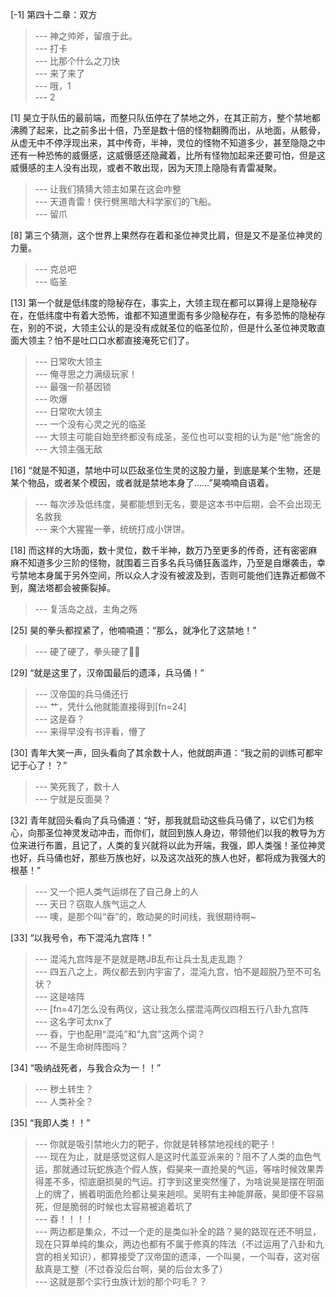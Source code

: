 
[-1] 第四十二章：双方
>--- 神之帅斧，留痕于此。<br>
>--- 打卡<br>
>--- 比那个什么之刀快<br>
>--- 来了来了<br>
>--- 哦，1<br>
>--- 2<br>

[1] 昊立于队伍的最前端，而整只队伍停在了禁地之外，在其正前方，整个禁地都沸腾了起来，比之前多出十倍，乃至是数十倍的怪物翻腾而出，从地面，从骸骨，从虚无中不停浮现出来，其中传奇，半神，灵位的怪物不知道多少，甚至隐隐之中还有一种恐怖的威慑感，这威慑感还隐藏着，比所有怪物加起来还要可怕，但是这威慑感的主人没有出现，或者不敢出现，因为天顶上隐隐有青雷凝聚。
>--- 让我们猜猜大领主如果在这会咋整<br>
>--- 天道青雷！侠行劈黑暗大科学家们的飞船。<br>
>--- 留爪<br>

[8] 第三个猜测，这个世界上果然存在着和圣位神灵比肩，但是又不是圣位神灵的力量。
>--- 克总吧<br>
>--- 临圣<br>

[13] 第一个就是低纬度的隐秘存在，事实上，大领主现在都可以算得上是隐秘存在，在低纬度中有着大恐怖，谁都不知道里面有多少隐秘存在，有多恐怖的隐秘存在，别的不说，大领主公认的是没有成就圣位的临圣位阶，但是什么圣位神灵敢直面大领主？怕不是吐口口水都直接淹死它们了。
>--- 日常吹大领主<br>
>--- 俺寻思之力满级玩家！<br>
>--- 最强一阶基因锁<br>
>--- 吹爆<br>
>--- 日常吹大领主<br>
>--- 一个没有心灵之光的临圣<br>
>--- 大领主可能自始至终都没有成圣，圣位也可以变相的认为是“他”施舍的<br>
>--- 大领主强无敌<br>

[16] “就是不知道，禁地中可以匹敌圣位生灵的这股力量，到底是某个生物，还是某个物品，或者某个模因，或者就是禁地本身了……”昊喃喃自语着。
>--- 每次涉及低纬度，昊都能想到无名，要是这本书中后期，会不会出现无名救我<br>
>--- 来个大猩猩一拳，统统打成小饼饼。<br>

[18] 而这样的大场面，数十灵位，数千半神，数万乃至更多的传奇，还有密密麻麻不知道多少三阶的怪物，就围着三百多名兵马俑狂轰滥炸，乃至是自爆袭击，幸亏禁地本身属于另外空间，所以众人才没有被波及到，否则可能他们连靠近都做不到，魔法塔都会被撕裂掉。
>--- 复活岛之战，主角之殇<br>

[25] 昊的拳头都捏紧了，他喃喃道：“那么，就净化了这禁地！”
>--- 硬了硬了，拳头硬了👊🏻<br>

[29] “就是这里了，汉帝国最后的遗泽，兵马俑！”
>--- 汉帝国的兵马俑还行<br>
>--- 艹，凭什么他就能直接得到[fn=24]<br>
>--- 这是昋？<br>
>--- 来得早没有书评看，懵了<br>

[30] 青年大笑一声，回头看向了其余数十人，他就朗声道：“我之前的训练可都牢记于心了！？”
>--- 笑死我了，数十人<br>
>--- 宁就是反面昊？<br>

[32] 青年就回头看向了兵马俑道：“好，那我就启动这些兵马俑了，以它们为核心，向那圣位神灵发动冲击，而你们，就回到族人身边，带领他们以我的教导为方位来进行布置，且记了，人类的复兴就将以此为开端，我强，即人类强！圣位神灵也好，兵马俑也好，那些万族也好，以及这次战死的族人也好，都将成为我强大的根基！”
>--- 又一个把人类气运绑在了自己身上的人<br>
>--- 天日？窃取人族气运之人<br>
>--- 噢，是那个叫“昋”的，敢动昊的时间线，我很期待啊~<br>

[33] “以我号令，布下混沌九宫阵！”
>--- 混沌九宫阵是不是就是瞎JB乱布让兵士乱走乱跑？<br>
>--- 四五八之上，两仪都去到内宇宙了，混沌九宫，怕不是超脱乃至不可名状？<br>
>--- 这是啥阵<br>
>--- [fn=47]怎么没有两仪，这让我怎么摆混沌两仪四相五行八卦九宫阵<br>
>--- 这名字可太nx了<br>
>--- 昋，宁也配用“混沌”和“九宫”这两个词？<br>
>--- 不是生命树阵图吗？<br>

[34] “吸纳战死者，与我合众为一！！”
>--- 秽土转生？<br>
>--- 人类补全？<br>

[35] “我即人类！！”
>--- 你就是吸引禁地火力的靶子，你就是转移禁地视线的靶子！<br>
>--- 现在为止，就是感觉这假人是这时代盖亚派来的？阻不了人类的血色气运，那就通过玩蛇族造个假人族，假昊来一直抢昊的气运，等啥时候效果弄得差不多，彻底磨损昊的气运。打字到这里突然懂了，为啥说昊是摆在明面上的牌了，搁着明面危险都让昊来趟呗。吴明有主神能屏蔽，昊即便不容易死，但是脆弱的时候也太容易被追着坑了<br>
>--- 昋！！！！<br>
>--- 两边都是集众，不过一个走的是类似补全的路？昊的路现在还不明显，现在只算单纯的集众，两边也都有不属于修真的阵法（不过运用了八卦和九宫的相关知识），都算接受了汉帝国的遗泽，一个叫昊，一个叫昋，这对宿敌真是工整（不过昋没后台啊，昊的后台太多了）<br>
>--- 这就是那个实行虫族计划的那个叼毛？？<br>
